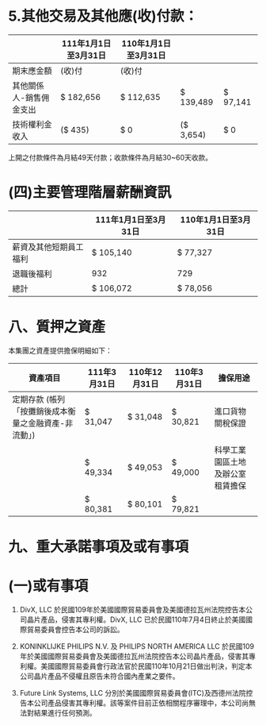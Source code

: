 # 5.其他交易及其他應(收)付款：

| |111年1月1日至3月31日|110年1月1日至3月31日| | |
|---|---|---|---|---|
|期末應金額|(收)付|(收)付| | |
|其他關係人-銷售佣金支出|$ 182,656|$ 112,635|$ 139,489|$ 97,141|
|技術權利金收入|($ 435)|$ 0|($ 3,654)|$ 0|

上開之付款條件為月結49天付款；收款條件為月結30~60天收款。

# (四)主要管理階層薪酬資訊

| |111年1月1日至3月31日|110年1月1日至3月31日|
|---|---|---|
|薪資及其他短期員工福利|$ 105,140|$ 77,327|
|退職後福利|932|729|
|總計|$ 106,072|$ 78,056|

# 八、質押之資產

本集團之資產提供擔保明細如下：

|資產項目|111年3月31日|110年12月31日|110年3月31日|擔保用途|
|---|---|---|---|---|
|定期存款 (帳列「按攤銷後成本衡量之金融資產-非流動」)|$ 31,047|$ 31,048|$ 30,821|進口貨物關稅保證|
| |$ 49,334|$ 49,053|$ 49,000|科學工業園區土地及辦公室租賃擔保|
| |$ 80,381|$ 80,101|$ 79,821| |

# 九、重大承諾事項及或有事項

# (一)或有事項

1. DivX, LLC 於民國109年於美國國際貿易委員會及美國德拉瓦州法院控告本公司晶片產品，侵害其專利權。DivX, LLC 已於民國110年7月4日終止於美國國際貿易委員會控告本公司的訴訟。

2. KONINKLIJKE PHILIPS N.V. 及 PHILIPS NORTH AMERICA LLC 於民國109年於美國國際貿易委員會及美國德拉瓦州法院控告本公司晶片產品，侵害其專利權。美國國際貿易委員會行政法官於民國110年10月21日做出判決，判定本公司晶片產品不侵權且原告未符合國內產業之要件。

3. Future Link Systems, LLC 分別於美國國際貿易委員會(ITC)及西德州法院控告本公司產品侵害其專利權。該等案件目前正依相關程序審理中，本公司尚無法對結果進行任何預測。